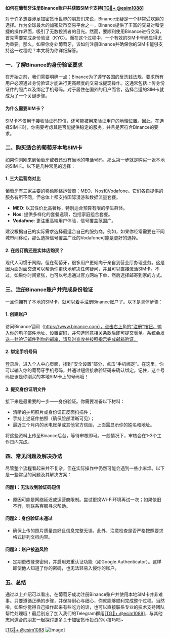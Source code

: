 **如何在葡萄牙注册Binance账户并获取SIM卡支持[[TG💪+ @esim1088](https://t.me/s/esim1088)]**

对于许多想要涉足加密货币世界的朋友们来说，Binance无疑是一个非常受欢迎的选择。作为全球最大的加密货币交易平台之一，Binance提供了丰富的交易对和便捷的操作界面，吸引了无数投资者的目光。然而，要顺利使用Binance进行交易，首先需要完成身份验证（KYC）。而在这个过程中，一个有效的SIM卡号码显得尤为重要。那么，如果你身处葡萄牙，该如何注册Binance并确保你的SIM卡能够支持这一过程呢？本文将为你详细解答。

### **一、了解Binance的身份验证要求**

在开始之前，我们需要明确一点：Binance为了遵守各国的反洗钱法规，要求所有用户必须通过身份验证才能进行更高额度的交易或提现操作。这通常包括上传身份证件的照片以及绑定手机号码。对于居住在国外的用户而言，选择合适的SIM卡就成为了一个关键步骤。

#### **为什么需要SIM卡？**
SIM卡不仅用于接收验证码短信，还可能被用来验证用户的地理位置。因此，在选择SIM卡时，你需要考虑其是否能提供稳定的服务，并且是否符合Binance的要求。

### **二、购买适合的葡萄牙本地SIM卡**

如果你刚刚来到葡萄牙或者还没有当地的电话号码，那么第一步就是购买一张本地的SIM卡。以下是几种常见的选择：

#### **1. 三大运营商对比**
葡萄牙有三家主要的移动网络运营商：MEO、Nos和Vodafone。它们各自提供的服务有所不同，但总体上都支持国际漫游和数据流量套餐。

- **MEO**: 以其性价比高著称，特别适合预算有限的学生群体。
- **Nos**: 提供多样化的套餐选项，包括家庭组合套餐。
- **Vodafone**: 更注重高端用户体验，信号覆盖范围广。

建议根据自己的实际需求选择最适合自己的服务商。例如，如果你经常需要在不同城市间移动，那么选择信号覆盖广泛的Vodafone可能是更好的选择。

#### **2. 在线订购还是实体店购买？**
现代人习惯于网购，但在葡萄牙，很多用户更倾向于亲自到营业厅办理业务。这是因为面对面交流可以帮助你更快地解决任何疑问，并且可以直接激活SIM卡。不过，如果你时间紧张，也可以考虑通过官方网站下单，然后选择邮寄到家的方式。

### **三、注册Binance账户并完成身份验证**

一旦你拥有了本地的SIM卡，就可以着手注册Binance账户了。以下是具体步骤：

#### **1. 创建账户**
访问Binance官网（https://www.binance.com），点击右上角的“注册”按钮。输入你的电子邮件地址、设置密码，并勾选同意相关条款后即可提交表单。系统会发送一封验证邮件到你的邮箱，请及时查收并按照指示完成邮箱验证。

#### **2. 绑定手机号码**
登录后，进入个人中心页面，找到“安全设置”部分，点击“手机绑定”。在这里，你可以输入你的葡萄牙手机号码，并通过短信接收验证码来确认绑定。记住，这个号码应该是你刚买的本地SIM卡上的号码哦！

#### **3. 提交身份证明文件**
接下来是最重要的一步——身份验证。你需要准备以下材料：
- 清晰的护照照片或身份证正反面扫描件；
- 手持上述证件拍照（确保脸部清晰可见）；
- 最近三个月内的水电账单或其他官方信函，上面需显示你的姓名和地址。

将这些资料上传至Binance后台，等待审核即可。一般情况下，审核会在1-3个工作日内完成。

### **四、常见问题及解决办法**

尽管整个流程看起来并不复杂，但在实际操作中仍然可能会遇到一些小麻烦。以下是一些常见的问题及其解决方案：

#### **问题1：无法收到验证码短信**
- 原因可能是网络延迟或运营商限制。尝试更换Wi-Fi环境再试一次；如果依旧不行，则联系客服寻求帮助。
  
#### **问题2：身份验证未通过**
- 确保上传的照片质量良好且信息完整无误。此外，注意检查是否严格按照要求格式排列文档内容。

#### **问题3：账户被盗风险**
- 定期更改登录密码，并启用双重认证功能（如Google Authenticator）。这样即使他人知道了你的密码，也无法轻易入侵你的账户。

### **五、总结**

通过以上介绍可以看出，在葡萄牙成功注册Binance账户并使用本地SIM卡并非难事。只要遵循正确的步骤，并保持耐心与细心，你就能够顺利完成整个过程。当然啦，如果你觉得自己操作起来有些吃力的话，也可以直接联系专业的技术支持团队帮忙处理哦！最后别忘了加入我们的Telegram群组[[TG💪+ @esim1088](https://t.me/s/esim1088)]，与其他志同道合的朋友一起探讨更多关于加密货币投资的小技巧吧~

[[TG💪+ @esim1088](https://t.me/s/esim1088) ![Image](https://i.postimg.cc/4NQfJmqS/Snipaste-2025-05-13-00-14-12.png)]